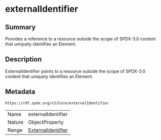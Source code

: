 <!-- Automatically generated by spec-parser v2.0.0 on 2024-01-12T14:00:21.817658+00:00 -->
<!-- SPDX-License-Identifier: Community-Spec-1.0 -->

# externalIdentifier

## Summary

Provides a reference to a resource outside the scope of SPDX-3.0 content
that uniquely identifies an Element.


## Description

ExternalIdentifier points to a resource outside the scope of SPDX-3.0 content
that uniquely identifies an Element.


## Metadata

`https://rdf.spdx.org/v3/Core/externalIdentifier`


| | |
|---|---|
| Name | externalIdentifier |
| Nature | ObjectProperty |
| Range | [ExternalIdentifier](../Classes/ExternalIdentifier.md) |





